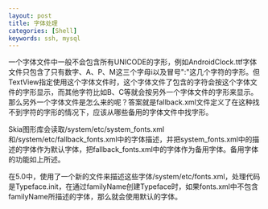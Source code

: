 ```yaml
---
layout: post
title: 字体处理
categories: [Shell]
keywords: ssh, mysql
---
```


一个字体文件中一般不会包含所有UNICODE的字形，例如AndroidClock.ttf字体文件只包含了只有数字、A、P、M这三个字母i以及冒号":"这几个字符的字形。但TextView指定使用这个字体文件时，这个字体文件了包含的字符会按这个字体文件的字形显示，而其他字符比如B、C等就会按另外一个字体文件的字形来显示。那么另外一个字体文件是怎么来的呢？答案就是fallback.xml文件定义了在这种找不到字符的字形的情况下，应该从哪些备用的字体文件中找字形。

Skia图形库会读取/system/etc/system_fonts.xml和/system/etc/fallback_fonts.xml中的字体描述，并把system_fonts.xml中的描述的字体作为默认字体，把fallback_fonts.xml中的字体作为备用字体。备用字体的功能如上所述。

在5.0中，使用了一个新的文件来描述这些字体/system/etc/fonts.xml，处理代码是Typeface.init，在通过familyName创建Typeface时，如果fonts.xml中不包含familyName所描述的字体，那么就会使用默认的字体。

